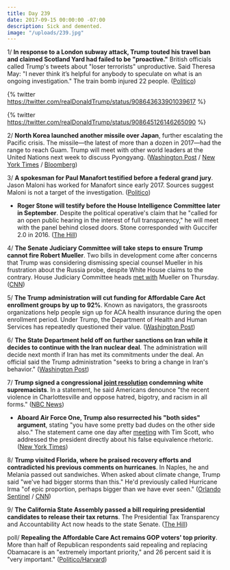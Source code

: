 ```yaml
---
title: Day 239
date: 2017-09-15 00:00:00 -07:00
description: Sick and demented.
image: "/uploads/239.jpg"
---
```


1/ **In response to a London subway attack, Trump touted his travel ban and claimed Scotland Yard had failed to be "proactive."** British officials called Trump's tweets about "loser terrorists" unproductive. Said Theresa May: "I never think it’s helpful for anybody to speculate on what is an ongoing investigation." The train bomb injured 22 people. ([Politico](http://www.politico.com/story/2017/09/15/trump-london-bombing-terrorists-scotland-yard-242761))

{% twitter https://twitter.com/realDonaldTrump/status/908643633901039617
\%}

{% twitter https://twitter.com/realDonaldTrump/status/908645126146265090
\%}

2/ **North Korea launched another missile over Japan**, further escalating the Pacific crisis. The missile—the latest of more than a dozen in 2017—had the range to reach Guam. Trump will meet with other world leaders at the United Nations next week to discuss Pyongyang. ([Washington Post](https://www.washingtonpost.com/world/north-korea-fires-another-missile-from-near-pyongyang-reportedly-over-japan/2017/09/14/9d465988-9999-11e7-a527-3573bd073e02_story.html) / [New York Times](https://www.nytimes.com/2017/09/14/world/asia/north-korea-missile.html) / [Bloomberg](https://www.bloomberg.com/news/articles/2017-09-14/north-korea-launched-missile-over-japan-toward-pacific-ocean))

3/ **A spokesman for Paul Manafort testified before a federal grand jury**. Jason Maloni has worked for Manafort since early 2017. Sources suggest Maloni is not a target of the investigation. ([Politico](http://www.politico.com/story/2017/09/14/paul-manafort-jason-maloni-testify-grand-jury-242737))

* **Roger Stone will testify before the House Intelligence Committee later in September**. Despite the political operative's claim that he "called for an open public hearing in the interest of full transparency," he will meet with the panel behind closed doors. Stone corresponded with Guccifer 2.0 in 2016. ([The Hill](http://thehill.com/policy/national-security/350708-roger-stone-says-he-will-testify-before-house-intel-panel-this-month))

4/ **The Senate Judiciary Committee will take steps to ensure Trump cannot fire Robert Mueller**. Two bills in development come after concerns that Trump was considering dismissing special counsel Mueller in his frustration about the Russia probe, despite White House claims to the contrary. House Judiciary Committee heads [met with](http://www.chicagotribune.com/sns-bc-us--trump-russia-probe-mueller-20170915-story.html) Mueller on Thursday. ([CNN](http://www.cnn.com/2017/09/14/politics/robert-mueller-protection-bills-senate/index.html))

5/ **The Trump administration will cut funding for Affordable Care Act enrollment groups by up to 92%**. Known as navigators, the grassroots organizations help people sign up for ACA health insurance during the open enrollment period. Under Trump, the Department of Health and Human Services has repeatedly questioned their value. ([Washington Post](https://www.washingtonpost.com/national/health-science/hhs-slashes-funding-to-some-aca-navigator-groups-by-more-than-60-percent/2017/09/14/729c394c-9957-11e7-b569-3360011663b4_story.html))

6/ **The State Department held off on further sanctions on Iran while it decides to continue with the Iran nuclear deal**. The administration will decide next month if Iran has met its commitments under the deal. An official said the Trump administration "seeks to bring a change in Iran's behavior." ([Washington Post](https://www.washingtonpost.com/world/national-security/us-extends-sanctions-against-iran-but-warns-its-an-interim-move/2017/09/14/1d4ba5ee-9953-11e7-b569-3360011663b4_story.html))

7/ **Trump signed a congressional [joint resolution](https://whatthefuckjusthappenedtoday.com/2017/09/13/day-237/#3-congress-unanimously-passed-a-join) condemning white supremacists**. In a statement, he said Americans denounce "the recent violence in Charlottesville and oppose hatred, bigotry, and racism in all forms." ([NBC News](https://www.nbcnews.com/politics/politics-news/trump-signs-congressional-resolution-condemning-white-supremacists-n801506))

* **Aboard Air Force One, Trump also resurrected his "both sides" argument**, stating "you have some pretty bad dudes on the other side also." The statement came one day after [meeting](https://whatthefuckjusthappenedtoday.com/2017/09/14/day-238/#4-tim-scott-the-sole-black-republica) with Tim Scott, who addressed the president directly about his false equivalence rhetoric. ([New York Times](https://www.nytimes.com/2017/09/14/us/politics/trump-charlottesville-tim-scott.html))

8/ **Trump visited Florida, where he praised recovery efforts and contradicted his previous comments on hurricanes**. In Naples, he and Melania passed out sandwiches. When asked about climate change, Trump said "we've had bigger storms than this." He'd previously called Hurricane Irma "of epic proportion, perhaps bigger than we have ever seen." ([Orlando Sentinel](http://www.orlandosentinel.com/weather/hurricane/os-hurricane-irma-trump-20170914-story.html) / [CNN](http://www.cnn.com/2017/09/14/politics/trump-climate-change-hurricanes/index.html))

9/ **The California State Assembly passed a bill requiring presidential candidates to release their tax returns**. The Presidential Tax Transparency and Accountability Act now heads to the state Senate. ([The Hill](http://thehill.com/homenews/state-watch/350789-california-legislature-passes-bill-requiring-presidential-candidates-to))

poll/ **Repealing the Affordable Care Act remains GOP voters' top priority**. More than half of Republican respondents said repealing and replacing Obamacare is an "extremely important priority," and 26 percent said it is "very important." ([Politico/Harvard](http://www.politico.com/story/2017/09/15/politico-harvard-poll-obamacare-repeal-still-tops-gop-voters-to-do-lists-242659))